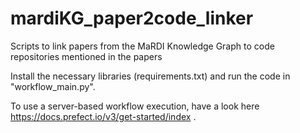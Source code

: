 # mardiKG_paper2code_linker
Scripts to link papers from the MaRDI Knowledge Graph to code repositories mentioned in the papers

Install the necessary libraries (requirements.txt) and run the code in "workflow_main.py".

To use a server-based workflow execution, have a look here https://docs.prefect.io/v3/get-started/index .